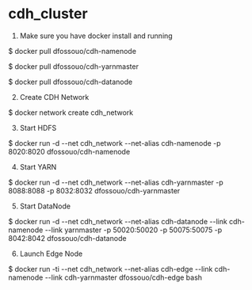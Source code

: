 # cdh_cluster

1. Make sure you have docker install and running

$ docker pull dfossouo/cdh-namenode

$ docker pull dfossouo/cdh-yarnmaster

$ docker pull dfossouo/cdh-datanode

2. Create CDH Network

$ docker network create cdh_network

3. Start HDFS

$ docker run -d --net cdh_network --net-alias cdh-namenode -p 8020:8020 dfossouo/cdh-namenode

4. Start YARN

$ docker run -d --net cdh_network --net-alias cdh-yarnmaster -p 8088:8088 -p 8032:8032 dfossouo/cdh-yarnmaster

5. Start DataNode 

$ docker run -d --net cdh_network --net-alias cdh-datanode --link cdh-namenode --link yarnmaster -p 50020:50020 -p 50075:50075 -p 8042:8042 dfossouo/cdh-datanode

6. Launch Edge Node 

$ docker run -ti --net cdh_network --net-alias cdh-edge --link cdh-namenode --link cdh-yarnmaster dfossouo/cdh-edge bash
